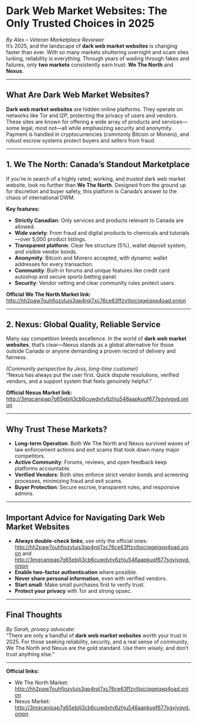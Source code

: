 # Dark Web Market Websites: The Only Trusted Choices in 2025

*By Alex – Veteran Marketplace Reviewer*  
It’s 2025, and the landscape of **dark web market websites** is changing faster than ever. With so many markets shuttering overnight and scam sites lurking, reliability is everything. Through years of wading through fakes and failures, only **two markets** consistently earn trust: **We The North** and **Nexus**.

---

## What Are Dark Web Market Websites?

**Dark web market websites** are hidden online platforms. They operate on networks like Tor and I2P, protecting the privacy of users and vendors. These sites are known for offering a wide array of products and services—some legal, most not—all while emphasizing security and anonymity. Payment is handled in cryptocurrencies (commonly Bitcoin or Monero), and robust escrow systems protect buyers and sellers from fraud.

---

## 1. We The North: Canada’s Standout Marketplace

If you’re in search of a highly rated, working, and *trusted* dark web market website, look no further than **We The North**. Designed from the ground up for discretion and buyer safety, this platform is Canada’s answer to the chaos of international DWM.

**Key features:**
- **Strictly Canadian**: Only services and products relevant to Canada are allowed.
- **Wide variety**: From fraud and digital products to chemicals and tutorials—over 5,000 product listings.
- **Transparent platform**: Clear fee structure (5%), wallet deposit system, and visible vendor bonds.
- **Anonymity**: Bitcoin and Monero accepted, with dynamic wallet addresses for every transaction.
- **Community**: Built-in forums and unique features like credit card autoshop and secure sports betting panel.
- **Security**: Vendor vetting and clear community rules protect users.

**Official We The North Market link:**  
http://hh2paw7ouhfjozylujs3qp4rql7xc76ce63ffzvtlpicjqgeiqxp4oad.onion

---

## 2. Nexus: Global Quality, Reliable Service

Many say competition breeds excellence. In the world of **dark web market websites**, that’s clear—Nexus stands as a global alternative for those outside Canada or anyone demanding a proven record of delivery and fairness.

*(Community perspective by Jess, long-time customer)*  
“Nexus has always put the user first. Quick dispute resolutions, verified vendors, and a support system that feels genuinely helpful.”

**Official Nexus Market link:**  
http://3mqcanipap7g65ebjlj3cb6cuwdvtv6zhju546aapkuqf677sgyiyqyd.onion

---

## Why Trust These Markets?

- **Long-term Operation**: Both We The North and Nexus survived waves of law enforcement actions and exit scams that took down many major competitors.
- **Active Community**: Forums, reviews, and open feedback keep platforms accountable.
- **Verified Vendors**: Both sites enforce strict vendor bonds and screening processes, minimizing fraud and exit scams.
- **Buyer Protection**: Secure escrow, transparent rules, and responsive admins.

---

## Important Advice for Navigating Dark Web Market Websites

- **Always double-check links**; use only the official ones: http://hh2paw7ouhfjozylujs3qp4rql7xc76ce63ffzvtlpicjqgeiqxp4oad.onion and http://3mqcanipap7g65ebjlj3cb6cuwdvtv6zhju546aapkuqf677sgyiyqyd.onion
- **Enable two-factor authentication** where possible.
- **Never share personal information**, even with verified vendors.
- **Start small**: Make small purchases first to verify trust.
- **Protect your privacy** with Tor and strong opsec.

---

## Final Thoughts

*By Sarah, privacy advocate:*  
“There are only a handful of **dark web market websites** worth your trust in 2025. For those seeking reliability, security, and a real sense of community, We The North and Nexus are the gold standard. Use them wisely, and don’t trust anything else.”

---

**Official links:**  
- We The North Market: http://hh2paw7ouhfjozylujs3qp4rql7xc76ce63ffzvtlpicjqgeiqxp4oad.onion
- Nexus Market: http://3mqcanipap7g65ebjlj3cb6cuwdvtv6zhju546aapkuqf677sgyiyqyd.onion